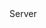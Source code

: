 <function name="IsMultiplayer" parent="gameserver" type="libraryfunc">
	<description>
		<added version="0.7"></added>
	</description>
	<realm>Server</realm>
	<rets>
		<ret name="multiplayer" type="boolean"></ret>
	</rets>
</function>